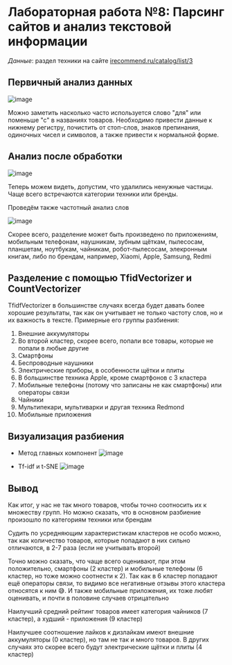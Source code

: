 # Лабораторная работа №8: Парсинг сайтов и анализ текстовой информации

*Данные*: раздел техники на сайте [irecommend.ru/catalog/list/3](https://irecommend.ru/catalog/list/3)

## Первичный анализ данных

![image](https://user-images.githubusercontent.com/50529632/231393372-234c7acb-7b59-4bf2-8d60-f82ef0095f09.png)

Можно заметить насколько часто используется слово "для" или поменьше "с" в названиях товаров. Необходимо привести данные к нижнему регистру, почистить от стоп-слов, знаков препинания, одиночных чисел и символов, а также привести к нормальной форме.

## Анализ после обработки

![image](https://user-images.githubusercontent.com/50529632/231393457-7f0376d5-fc4a-41e4-9c23-eaacf46cca4b.png)

Теперь можем видеть, допустим, что удалились ненужные частицы. Чаще всего встречаются категории техники или бренды. 

Проведём также частотный анализ слов

![image](https://user-images.githubusercontent.com/50529632/231393513-9f9f02a7-f685-4f77-889b-6d552a1855c0.png)

Скорее всего, разделение может быть произведено по приложениям, мобильным телефонам, наушникам, зубным щёткам, пылесосам, планшетам, ноутбукам, чайникам, робот-пылесосам, элекронным книгам, либо по брендам, например, Xiaomi, Apple, Samsung, Redmi

## Разделение с помощью TfidVectorizer и CountVectorizer

TfidfVectorizer в большинстве случаях всегда будет давать более хорошие результаты, так как он учитывает не только частоту слов, но и их важность в тексте.
Примерные его группы разбиения:
1. Внешние аккумуляторы
1. Во второй кластер, скорее всего, попали все товары, которые не попали в любые другие
1. Смартфоны
1. Беспроводные наушники
1. Электрические приборы, в особенности щётки и плиты
1. В большинстве техника Apple, кроме смартфонов с 3 кластера
1. Мобильные телефоны (потому что записаны не как смартфоны) или операторы связи
1. Чайники
1. Мультипекари, мультиварки и другая техника Redmond
1. Мобильные приложения

## Визуализация разбиения

* Метод главных компонент
![image](https://user-images.githubusercontent.com/50529632/231393753-f87869d6-99cb-4d39-8b8d-1a5709cc872e.png)

* Tf-idf и t-SNE
![image](https://user-images.githubusercontent.com/50529632/231393778-7bb4388d-d3e4-4918-a3f7-ff1130a3df01.png)

## Вывод

Как итог, у нас не так много товаров, чтобы точно соотносить их к множеству групп. Но можно сказать, что в основном разбиение произошло по категориям техники или брендам

Судить по усредняющим характеристикам кластеров не особо можно, так как количество товаров, которые попадают в них сильно отличаются, в 2-7 раза (если не учитывать второй)

Точно можно сказать, что чаще всего оценивают, при этом положительно, смартфоны (2 кластер) и мобильные телефоны (6 кластер, но тоже можно соотнести к 2). Так как в 6 кластер попадают ещё операторы связи, то видимо все негативные отзывы этого кластера относятся к ним 😅. И также мобильные приложения, их тоже любят оценивать, и почти в половине случаев отрицательно

Наилучший средний рейтинг товаров имеет категория чайников (7 кластер), а худший - приложения (9 кластер)

Наилучшее соотношение лайков к дизлайкам имеют внешние аккумуляторы (0 кластер), но там не так и много товаров. В других случаях это скорее всего будут электрические щётки и плиты (4 кластер) 
